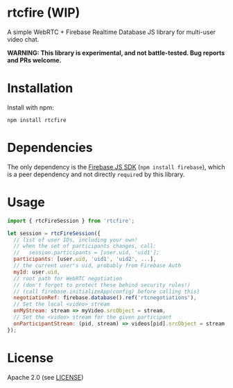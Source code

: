 # rtcfire (WIP)

A simple WebRTC + Firebase Realtime Database JS library for multi-user video chat.

**WARNING: This library is experimental, and not battle-tested. Bug reports and PRs welcome.**

# Installation

Install with npm:

    npm install rtcfire

# Dependencies

The only dependency is the [Firebase JS SDK](https://firebase.google.com/docs/reference/js)
(`npm install firebase`), which is a peer dependency and not directly `require`d by this library.

# Usage

```js
import { rtcFireSession } from 'rtcfire';

let session = rtcFireSession({
  // list of user IDs, including your own!
  // when the set of participants changes, call:
  //   session.participants = [user.uid, 'uid1'];
  participants: [user.uid, 'uid1', 'uid2', ...],
  // the current user's uid, probably from Firebase Auth
  myId: user.uid,
  // root path for WebRTC negotiation
  // (don't forget to protect these behind security rules!)
  // (call firebase.initializeApp(config) before calling this)
  negotiationRef: firebase.database().ref('rtcnegotiations'),
  // Set the local <video> stream
  onMyStream: stream => myVideo.srcObject = stream,
  // Set the <video> stream for the given participant
  onParticipantStream: (pid, stream) => videos[pid].srcObject = stream,
});
```

# License

Apache 2.0 (see [LICENSE](LICENSE))
